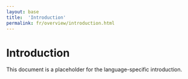 ```yaml
---
layout: base
title:  'Introduction'
permalink: fr/overview/introduction.html
---
```


# Introduction

This document is a placeholder for the language-specific introduction.
